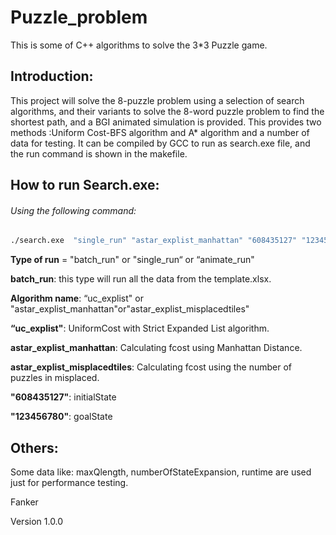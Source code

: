 # Puzzle_problem
This is some of C++ algorithms to solve the 3*3 Puzzle game.

## Introduction:

This project will solve the 8-puzzle problem using a selection of search algorithms, and their variants to solve the 8-word puzzle problem to find the shortest path, and a BGI animated simulation is provided. This provides two methods :Uniform Cost-BFS algorithm and A* algorithm and a number of data for testing. It can be compiled by GCC to run as search.exe file, and the run command is shown in the makefile.



## How to run Search.exe:

###### Using the following command:

```cmd
./search.exe  "single_run" "astar_explist_manhattan" "608435127" "123456780"
```

**Type of run** = "batch_run" or "single_run“ or “animate_run"

**batch_run**: this type will run all the data from the template.xlsx.

**Algorithm name**: “uc_explist" or "astar_explist_manhattan"or"astar_explist_misplacedtiles"

**“uc_explist"**: UniformCost with Strict Expanded List algorithm.

**astar_explist_manhattan**: Calculating fcost using Manhattan Distance.

**astar_explist_misplacedtiles**: Calculating fcost using the number of puzzles in misplaced.

**"608435127"**:  initialState

**"123456780"**:  goalState



## Others:

Some data like: maxQlength, numberOfStateExpansion, runtime are used just for performance testing.



Fanker 

Version 1.0.0